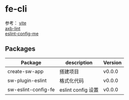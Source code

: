 # fe-cli

参考：
[vite](https://github.com/vitejs/vite)  
[axb-lint](https://github.com/axuebin/axb-lint)  
[eslint-config-me](https://github.com/LucaPeng/eslint-config-mfe)

## Packages

| Package             | description        | Version |
| ------------------- | ------------------ | ------- |
| create-sw-app       | 搭建项目           | v0.0.0  |
| sw-plugin-eslint    | 格式化代码         | v0.0.0  |
| sw-eslint-config-fe | eslint config 设置 | v0.0.0  |
